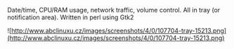 Date/time, CPU/RAM usage, network traffic, volume control. All in tray (or notification area). Written in perl using Gtk2

![http://www.abclinuxu.cz/images/screenshots/4/0/107704-tray-15213.png](http://www.abclinuxu.cz/images/screenshots/4/0/107704-tray-15213.png)